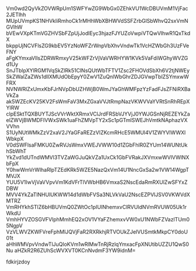 Vm0wd2QyVkZOVWRpUm1SWFYwZG9WbGx0ZEhkVU1WcDBUVmM1VjFac2JETlhh
MUpUVmpKS1NHVkliRmhoCk1rMHhWbXBHWVdSSFZrbGlSbWhvQ2sxVmNGVlhW
bVEwVXpKTmVGZHVSbFZpUjJodlEyc3hjazFJYUZoVwpiVTQwVlhwR1QxTkdX
bkppUjNCVFlsZG9kbEV5YzNoWFZrWnpVbXhvVndwTk1VcHZWbGh3UzFVeFNY
aFgKYmxaVllsZDRWRmxyV25kWFZrVjVaVWRHYW1KVk5VaFdiWGhyWVZGd1Uy
SnJTblpXYlRGM1VqSkZlRk51ClNsQUtWbTFTV1Zsc2FHOVdSbXh6V2tjNWEy
SkZWalZaZWs1dllXMUdObEpyY0ZwV1ZuQnlWbGhrZDJGVwpTblZSYmxwWFRX
NVNWRlZxUmxKbFJrNVpDbUZHWjB0WmJYaGhWMFpzYzFadFJsZFNiRXBaVkZa
ak5WZEcKV25KV2FsWmFaV3MxZGxaVVJtRmpNazVKWVVaYVRtSnRhREpXYlRW
clpESktTQXBUYTJScVVrWktXRmxVClJrdFRSbVJYVjJ0YWJGSnNjREZEYkZa
elZWVjBWMDFIVWxSWk1uaFhZMVpTY2xSc1pGTmlSWEJhVmtkNAphazVXVVhn
S1UyNUtWMkZzV2xaV2JYaGFaREZzVlZKcmRHcE5WMUl4V1ZWYVlWWXlWbkpX
V0dSWFlsaFMKU0ZwRVJsWmxVWEJVWW10d1ZGbFhlR0ZYUm14WUNtUkhSbWhT
YkZvd1dUTndWMVl3TVZaWGJuQkVZa1UxCk1GbFVRakJXVmxwWVlVWlNXbFpX
Y0hwWmVrWlhaRlpTZEdKRk5WZE5NazQxVm14U1NncGxSa2w1VW14WgpTMVJX
YUU5V1IwVjVaVVpvVm1KdVFrTlVWbHB6VmxaS2NscEdaRmRXUlZwSFYxZDBW
MVV4YkZaTlNHUlUKWW14d1dWbFVSa3NLVkVaU2NscEZPVlJSV0VKWVdXMTRZ
VmRHYkhSTlZ6bHBUVmQ0ZWtOc1pIUlNhemxvClRVUldNVmRVUW05Uk1rWkdU
VmhHYVZOSGVFVlphMmhEQ2xOV1VYaFZhemxvVW0xU1NWbFZVazlTUm05NgpV
VzVLWVZKWFVreFphMlJQVjFaR2RXRkhjRTVOUkZJelVUSmtkMkpCY0doU01t
aHhWMVpvVndwTlJuQloKVm1wRlMwTnRjRzlqYmxacFpXNUtibUZZU1QwS0Nu
aHZkR2R6ZUhScWVXVT0KCnNvdmF3YW9idnM=

fdkirjzdoy